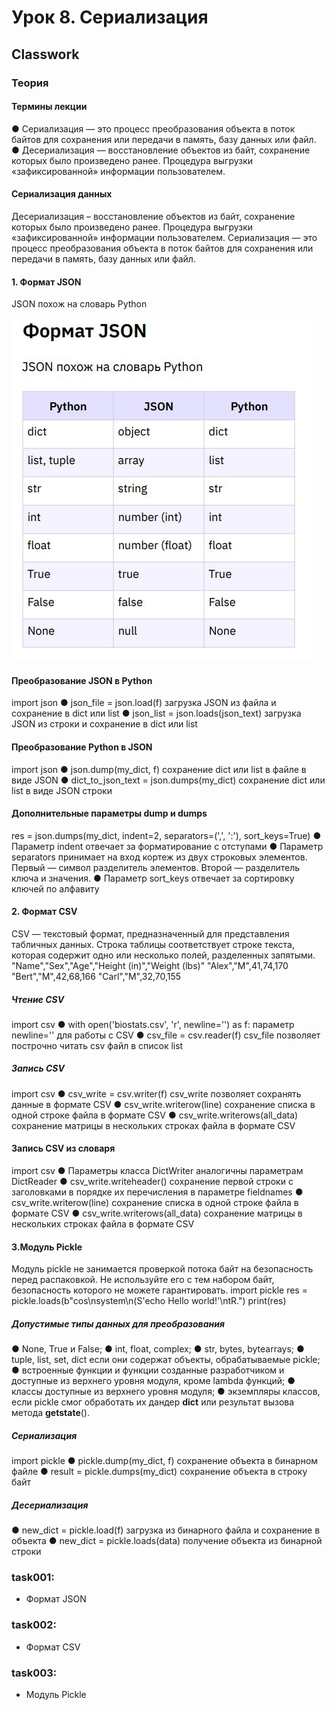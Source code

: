 # Урок 8. Сериализация

## Classwork

### Теория

#### Термины лекции

● Сериализация — это процесс преобразования объекта в поток байтов для
сохранения или передачи в память, базу данных или файл.
● Десериализация — восстановление объектов из байт, сохранение которых
было произведено ранее. Процедура выгрузки «зафиксированной»
информации пользователем.

#### Сериализация данных

Десериализация – восстановление объектов
из байт, сохранение которых было произведено
ранее. Процедура выгрузки «зафиксированной»
информации пользователем.
Сериализация — это процесс преобразования
объекта в поток байтов для сохранения или
передачи в память, базу данных или файл.

#### 1. Формат JSON

JSON похож на словарь Python

![1](classwork/1.JPG)

#### Преобразование JSON в Python

import json
● json_file = json.load(f)
загрузка JSON из файла и сохранение в dict или list
● json_list = json.loads(json_text)
загрузка JSON из строки и сохранение в dict или list

#### Преобразование Python в JSON

import json
● json.dump(my_dict, f)
сохранение dict или list в файле в виде JSON
● dict_to_json_text = json.dumps(my_dict)
сохранение dict или list в виде JSON строки

#### Дополнительные параметры dump и dumps

res = json.dumps(my_dict, indent=2,
separators=(',', ':'),
sort_keys=True)
● Параметр indent отвечает за форматирование с отступами
● Параметр separators принимает на вход кортеж из двух строковых элементов.
Первый — символ разделитель элементов.
Второй — разделитель ключа и значения.
● Параметр sort_keys отвечает за сортировку ключей по алфавиту

#### 2. Формат CSV

CSV — текстовый формат, предназначенный для представления
табличных данных. Строка таблицы соответствует строке текста,
которая содержит одно или несколько полей, разделенных запятыми.
"Name","Sex","Age","Height (in)","Weight (lbs)"
"Alex","M",41,74,170
"Bert","M",42,68,166
"Carl","M",32,70,155

##### Чтение CSV

import csv
● with open('biostats.csv', 'r', newline='') as f:
параметр newline='' для работы с CSV
● csv_file = csv.reader(f)
csv_file позволяет построчно читать csv файл в список list

##### Запись CSV

import csv
● csv_write = csv.writer(f)
csv_write позволяет сохранять данные в формате CSV
● csv_write.writerow(line)
сохранение списка в одной строке файла в формате CSV
● csv_write.writerows(all_data)
сохранение матрицы в нескольких строках файла в формате CSV

#### Запись CSV из словаря

import csv
● Параметры класса DictWriter аналогичны параметрам DictReader
● csv_write.writeheader()
сохранение первой строки с заголовками в порядке их
перечисления в параметре fieldnames
● csv_write.writerow(line)
сохранение списка в одной строке файла в формате CSV
● csv_write.writerows(all_data)
сохранение матрицы в нескольких строках файла в формате CSV

#### 3.Модуль Pickle

Модуль pickle не занимается проверкой потока байт на безопасность
перед распаковкой. Не используйте его с тем набором байт,
безопасность которого не можете гарантировать.
import pickle
res = pickle.loads(b"cos\nsystem\n(S'echo Hello world!'\ntR.")
print(res)

##### Допустимые типы данных для преобразования

● None, True и False;
● int, float, complex;
● str, bytes, bytearrays;
● tuple, list, set, dict если они содержат объекты, обрабатываемые pickle;
● встроенные функции и функции созданные разработчиком и доступные
из верхнего уровня модуля, кроме lambda функций;
● классы доступные из верхнего уровня модуля;
● экземпляры классов, если pickle смог обработать их дандер __dict__
или результат вызова метода __getstate__().

##### Сериализация

import pickle
● pickle.dump(my_dict, f)
сохранение объекта в бинарном файле
● result = pickle.dumps(my_dict)
сохранение объекта в строку байт

##### Десериализация

● new_dict = pickle.load(f)
загрузка из бинарного файла и сохранение в объекта
● new_dict = pickle.loads(data)
получение объекта из бинарной строки

### task001:

- Формат JSON

### task002:

- Формат CSV

### task003:

- Модуль Pickle